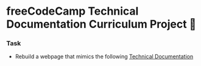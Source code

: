# freeCodeCamp Technical Documentation Curriculum Project :newspaper:

### Task

- Rebuild a webpage that mimics the following [Technical Documentation](https://technical-documentation-page.freecodecamp.rocks/)